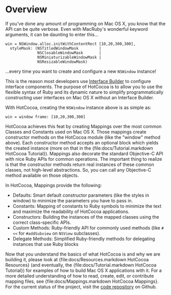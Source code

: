 # Overview

If you've done any amount of programming on Mac OS X, you know that
the API can be quite verbose. Even with MacRuby's wonderful keyword
arguments, it can be daunting to enter this...

    win = NSWindow.alloc.initWithContentRect [10,20,300,300],
      styleMask: (NSTitledWindowMask         |
                  NSClosableWindowMask       |
                  NSMiniaturizableWindowMask |
                  NSResizableWindowMask)

...every time you want to create and configure a new `NSWindow` instance!

This is the reason most developers use [Interface Builder](http://en.wikipedia.org/wiki/Interface_Builder)
to configure interface components.
The purpose of HotCocoa is to allow you to use the flexible syntax of
Ruby and its dynamic nature to simplify programmatically constructing
user interfaces on Mac OS X without an Interface Builder.

With HotCocoa, creating the `NSWindow` instance above is as simple as:

    win = window frame: [10,20,300,300]

HotCocoa achieves this feat by creating Mappings over the most common
Classes and Constants used on Mac OS X. Those mappings create
constructor methods on the HotCocoa module (like the "window" method
above). Each constructor method accepts an optional block which yields
the created instance (more on that in the
{file:docs/Tutorial.markdown HotCocoa Tutorial}). Mappings also
decorate the standard Objective-C API with nice Ruby APIs for
common operations. The important thing to realize is that the
constructor methods return real instances of these common classes, not
high-level abstractions. So, you can call any Objective-C method
available on those objects.

In HotCocoa, Mappings provide the following:

* Defaults: Smart default constructor parameters (like the styles in
  window) to minimize the parameters you have to pass in.
* Constants: Mapping of constants to Ruby symbols to minimize the text
  and maximize the readability of HotCocoa applications.
* Constructors: Building the instances of the mapped classes using the
  correct class-specific APIs.
* Custom Methods: Ruby-friendly API for commonly used methods (like
  `#<<` for `#addSubview` on `NSView` subclasses).
* Delegate Methods: Simplified Ruby-friendly methods for delegating
  instances that use Ruby blocks

Now that you understand the basics of what HotCocoa is and why we are
building it, please look at
{file:docs/Resources.markdown HotCocoa Resources} (and eventually, the
{file:docs/Tutorial.markdown HotCocoa Tutorial}) for examples of how
to build Mac OS X applications with it. For a more detailed
understanding of how to read, create, edit, or contribute mapping
files, see {file:docs/Mappings.markdown HotCocoa Mappings}. For the
current status of the project, visit the
[code repository](http://github.com/ferrous26/hotcocoa) on Github.
